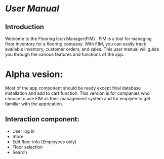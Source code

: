 # *User Manual*

## Introduction

Welcome to the Flooring Icon Manager(FIM) . FIM is a tool for managing floor inventory for a flooring company. With FIM, you can easily track available inventory, customer orders, and sales. This user manual will guide you through the various features and functions of the app.

# Alpha vesion:

Most of the app component should be ready except final database installation and add to cart function. This version is for companies who choose to use FIM as their management system and for emplyee to get familiar with the apprication.

## Interaction component:
- User log in
- Store
- Edit floor info (Employees only)
- Floor selection
- Search

